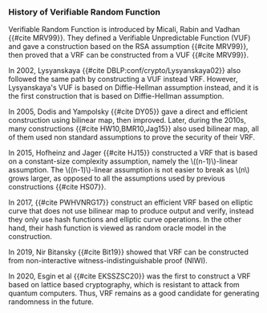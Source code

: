  


### History of Verifiable Random Function
Verifiable Random Function is introduced by Micali, Rabin and Vadhan {{#cite MRV99}}. They defined a Verifiable Unpredictable Function (VUF) and gave a construction based on the RSA assumption {{#cite MRV99}}, then proved that a VRF can be constructed from a VUF {{#cite MRV99}}. 

In 2002, Lysyanskaya {{#cite DBLP:conf/crypto/Lysyanskaya02}} also followed the same path by constructing a VUF instead VRF. However, Lysyanskaya's VUF is based on Diffie-Hellman assumption instead, and it is the first construction that is based on Diffie-Hellman assumption. 

In 2005, Dodis and Yampolsky {{#cite DY05}} gave a direct and efficient construction using bilinear map, then improved. Later, during the 2010s, many constructions {{#cite HW10,BMR10,Jag15}} also used bilinear map, all of them used non standard assumptions to prove the security of their VRF. 

In 2015, Hofheinz and Jager {{#cite HJ15}} constructed a VRF that is based on a constant-size complexity assumption, namely the \\((n-1)\\)-linear assumption. The \\((n-1)\\)-linear assumption is not easier to break as \\(n\\) grows larger, as opposed to all the assumptions used by previous constructions {{#cite HS07}}.

In 2017, {{#cite PWHVNRG17}} construct an efficient VRF based on elliptic curve that does not use bilinear map to produce output and verify, instead they only use hash functions and elliptic curve operations. In the other hand, their hash function is viewed as random oracle model in the construction.

In 2019, Nir Bitansky {{#cite Bit19}} showed that VRF can be constructed from non-interactive witness-indistinguishable proof (NIWI).

In 2020, Esgin et al {{#cite EKSSZSC20}} was the first to construct a VRF based on lattice based cryptography, which is resistant to attack from quantum computers. Thus, VRF remains as a good candidate for generating randomness in the future.

